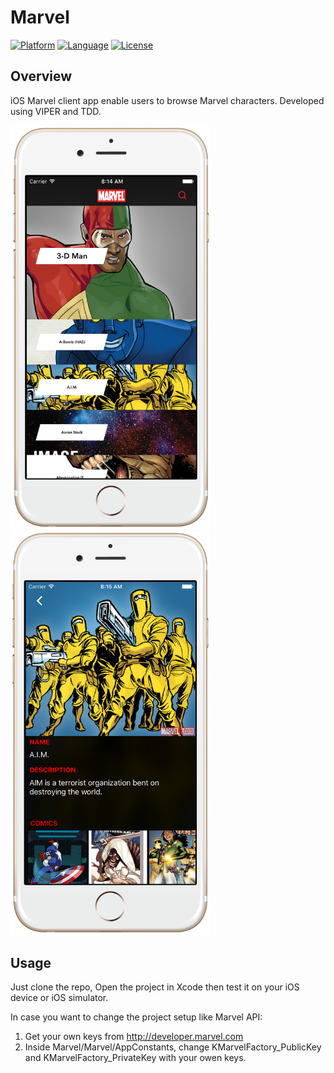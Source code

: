 Marvel
========================

[![Platform](http://img.shields.io/badge/platform-ios-blue.svg?style=flat
)](https://developer.apple.com/iphone/index.action)
[![Language](http://img.shields.io/badge/language-swift-brightgreen.svg?style=flat
)](https://developer.apple.com/swift)
[![License](http://img.shields.io/badge/license-MIT-lightgrey.svg?style=flat
)](http://mit-license.org)

## Overview
iOS Marvel client app enable users to browse Marvel characters. Developed using VIPER and TDD.

<img src="screenshot-1.png" alt="Screenshot" width="320px"/>
<img src="screenshot-2.png" alt="Screenshot" width="320px" />

## Usage

Just clone the repo, Open the project in Xcode then test it on your iOS device or iOS simulator.

In case you want to change the project setup like Marvel API:
1. Get your own keys from http://developer.marvel.com
2. Inside Marvel/Marvel/AppConstants, change KMarvelFactory_PublicKey and KMarvelFactory_PrivateKey with your owen keys.
